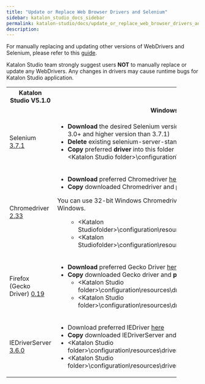 ```yaml
---
title: "Update or Replace Web Browser Drivers and Selenium" 
sidebar: katalon_studio_docs_sidebar
permalink: katalon-studio/docs/update_or_replace_web_browser_drivers_and_selenium.html 
description: 
---
```

For manually replacing and updating other versions of WebDrivers and Selenium, please refer to this [guide](https://docs.katalon.com/x/1xtO). 

Katalon Studio team strongly suggest users **NOT** to manually replace or update any WebDrivers. Any changes in drivers may cause runtime bugs for Katalon Studio application.

<table class="wrapped relative-table confluenceTable" style="width: 88.4949%;"><colgroup><col style="width: 10.0713%;"><col style="width: 42.246%;"><col style="width: 47.6827%;"></colgroup><tbody><tr class="xtr-0"><th class="xtd-0-0 confluenceTh" style="text-align: center;"><span>Katalon Studio V5.1.0</span></th><th class="xtd-0-1 xtd-0-2 confluenceTh" colspan="2" style="text-align: center;">How to Replace&nbsp;</th></tr><tr class="xtr-1"><td class="xtd-1-0 confluenceTd" colspan="1">&nbsp;</td><td class="highlight-grey xtd-1-1 confluenceTd" data-highlight-colour="grey" style="text-align: center;"><strong>Windows</strong></td><td class="highlight-grey xtd-1-2 confluenceTd" data-highlight-colour="grey" style="text-align: center;"><strong>MAC OSX</strong></td></tr><tr class="xtr-2"><td class="xtd-2-0 confluenceTd">Selenium <a class="external-link" href="https://raw.githubusercontent.com/SeleniumHQ/selenium/master/java/CHANGELOG" rel="nofollow">3.7.1</a></td><td class="xtd-2-1 confluenceTd" colspan="1"><ul><li><strong>Download </strong>the desired Selenium version <a class="external-link" href="http://selenium-release.storage.googleapis.com/index.html" rel="nofollow">here</a> (<span>Select </span><strong>only</strong><span> Selenium 3.0+ and higher version than 3.7.1)</span></li><li><span><strong>Delete</strong> existing selenium-server-standalone-3.x.jar</span><span><br></span></li><li><span><strong>Copy</strong> preferred <strong>driver</strong> into this folder</span><br>&lt;Katalon Studio folder&gt;\configuration\resources\lib</li></ul></td><td class="xtd-2-2 confluenceTd" colspan="1"><p>&nbsp;</p><ul><li>&nbsp;/Applications/Katalon Studio.app/Contents/Eclipse/configuration/resources/lib</li></ul></td></tr><tr class="xtr-3"><td class="xtd-3-0 confluenceTd">Chromedriver <a class="external-link" href="https://chromedriver.storage.googleapis.com/2.33/notes.txt" rel="nofollow">2.33</a></td><td class="xtd-3-1 confluenceTd" colspan="1"><div class="content-wrapper"><ul><li><strong>Download </strong>preferred Chromedriver <a class="external-link" href="https://sites.google.com/a/chromium.org/chromedriver/downloads" rel="nofollow">here</a></li><li><strong>Copy</strong> downloaded Chromedriver and <strong>paste</strong> into Katalon Studio folder</li></ul><div class="confluence-information-macro confluence-information-macro-information conf-macro output-block" data-hasbody="true" data-macro-name="info"><span class="aui-icon aui-icon-small aui-iconfont-info confluence-information-macro-icon"></span><div class="confluence-information-macro-body"><p>You can use 32-bit Windows Chromedriver for both 32-bit and 64-bit Windows.</p></div></div><ul><li style="list-style-type: none;background-image: none;"><ul><li>&lt;Katalon Studiofolder&gt;\configuration\resources\drivers\chromedriver_win32</li><li>&lt;Katalon Studiofolder&gt;\configuration\resources\drivers\chromedriver_win64</li></ul></li></ul></div></td><td class="xtd-3-2 confluenceTd" colspan="1"><p>&nbsp;</p><ul><li>/Applications/Katalon Studio.app/Contents/Eclipse/configuration/resources/drivers/chromedriver_mac</li></ul></td></tr><tr class="xtr-4"><td class="xtd-4-0 confluenceTd">Firefox (Gecko Driver) <a class="external-link" href="https://github.com/mozilla/geckodriver/releases/tag/v0.19.0" rel="nofollow">0.19</a></td><td class="xtd-4-1 confluenceTd" colspan="1"><ul><li><strong>Download </strong>preferred Gecko Driver <a class="external-link" href="https://github.com/mozilla/geckodriver/releases" rel="nofollow">here</a><span><strong><br></strong></span></li><li><span><strong>Copy</strong><span> downloaded Gecko driver and </span><strong>paste</strong><span> into Katalon Studio folder</span></span><ul><li><span>&lt;Katalon Studio folder&gt;\configuration\resources\drivers\firefox_win32</span></li><li>&lt;Katalon Studio folder&gt;\configuration\resources\drivers\firefox_win64</li></ul></li></ul></td><td class="xtd-4-2 confluenceTd" colspan="1"><p>&nbsp;</p><ul><li>/Applications/Katalon Studio.app/Contents/Eclipse/configuration/resources/drivers/firefox_mac</li></ul></td></tr><tr class="xtr-5"><td class="xtd-5-0 confluenceTd" colspan="1">IEDriverServer <a class="external-link" href="https://raw.githubusercontent.com/SeleniumHQ/selenium/master/cpp/iedriverserver/CHANGELOG" rel="nofollow">3.6.0</a></td><td class="xtd-5-1 confluenceTd" colspan="1"><ul><li>Download preferred IEDriver <a class="external-link" href="http://selenium-release.storage.googleapis.com/index.html" rel="nofollow">here</a></li><li><strong>Copy</strong><span> downloaded IEDriverServer and </span><strong>paste</strong><span> into Katalon Studio folder</span></li><li>&lt;Katalon Studio folder&gt;\configuration\resources\drivers\iedriver_win32</li><li>&lt;Katalon Studio folder&gt;\configuration\resources\drivers\iedriver_win64</li></ul></td><td class="xtd-5-2 confluenceTd" colspan="1">&nbsp;</td></tr></tbody></table>
